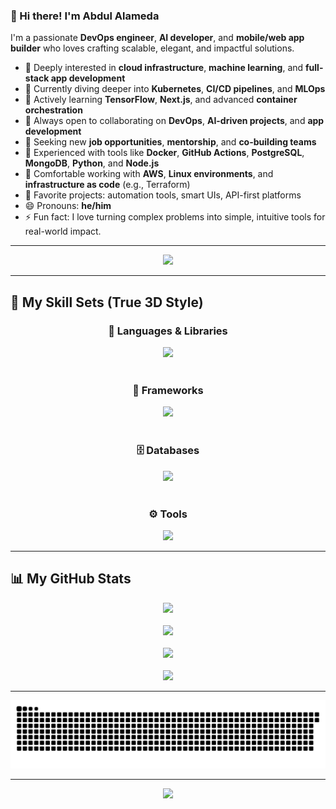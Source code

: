 ### 👋 Hi there! I'm Abdul Alameda

I'm a passionate **DevOps engineer**, **AI developer**, and **mobile/web app builder** who loves crafting scalable, elegant, and impactful solutions.

* 👀 Deeply interested in **cloud infrastructure**, **machine learning**, and **full-stack app development**
* 🚀 Currently diving deeper into **Kubernetes**, **CI/CD pipelines**, and **MLOps**
* 🌱 Actively learning **TensorFlow**, **Next.js**, and advanced **container orchestration**
* 👯 Always open to collaborating on **DevOps**, **AI-driven projects**, and **app development**
* 🤝 Seeking new **job opportunities**, **mentorship**, and **co-building teams**
* 💼 Experienced with tools like **Docker**, **GitHub Actions**, **PostgreSQL**, **MongoDB**, **Python**, and **Node.js**
* 🔧 Comfortable working with **AWS**, **Linux environments**, and **infrastructure as code** (e.g., Terraform)
* 📁 Favorite projects: automation tools, smart UIs, API-first platforms
* 😄 Pronouns: **he/him**
* ⚡ Fun fact: I love turning complex problems into simple, intuitive tools for real-world impact.

---

<p align="center">
  <img src="https://capsule-render.vercel.app/api?type=waving&color=gradient&height=200&section=header&text=Abdul%20Alameda&fontSize=42&fontColor=ffffff&fontAlignY=40&desc=DevOps%20%7C%20AI%20%7C%20Fullstack&descSize=20&descColor=eeeeee"/>
</p>

---

## 🧠 My Skill Sets (True 3D Style)

<div align="center">

### 🚀 Languages & Libraries
<a href="https://skillicons.dev">
  <img src="https://skillicons.dev/icons?i=python,java,javascript,typescript,react,redux,nodejs,jquery&theme=dark" />
</a>
<br><br>

### 🧱 Frameworks
<a href="https://skillicons.dev">
  <img src="https://skillicons.dev/icons?i=nextjs,tailwindcss,angular,vue,django,vite,webpack&theme=dark" />
</a>
<br><br>

### 🗄️ Databases
<a href="https://skillicons.dev">
  <img src="https://skillicons.dev/icons?i=postgresql,mysql,cassandra,mongodb&theme=dark" />
</a>
<br><br>

### ⚙️ Tools
<a href="https://skillicons.dev">
  <img src="https://skillicons.dev/icons?i=git,aws,docker,postman&theme=dark" />
</a>

</div>

---

## 📊 My GitHub Stats

<div align="center">
  <img src="https://github-readme-activity-graph.vercel.app/graph?username=Muhammad-Ramazanovich&theme=dracula&hide_border=true&bg_color=1e1e2f&line=ff6ac1&point=ffffff&color=ffffff" />
  <br><br>
  <img src="https://github-profile-trophy.vercel.app/?username=Muhammad-Ramazanovich&theme=gruvbox&no-frame=true&column=7&margin-w=5" />
  <br><br>
  <img src="https://github-readme-stats.vercel.app/api?username=Muhammad-Ramazanovich&show_icons=true&theme=omni&rank_icon=percentile&include_all_commits=true&hide_title=false&hide_border=true" />
  <br><br>
  <img src="https://github-readme-stats.vercel.app/api/top-langs/?username=Muhammad-Ramazanovich&layout=compact&theme=omni&hide=html&langs_count=8&hide_border=true" />
</div>

---

<div align="center">
  <img src="https://raw.githubusercontent.com/Muhammad-Ramazanovich/Muhammad-Ramazanovich/output/github-contribution-grid-snake.svg" />
</div>

---

<p align="center">
  <img src="https://capsule-render.vercel.app/api?type=waving&color=0:00c3ff,100:ffff1c&height=120&section=footer"/>
</p>

<!---
Abdul-Alameda/Abdul-Alameda is a ✨ special ✨ repository because its `README.md` (this file) appears on your GitHub profile.
You can click the Preview link to take a look at your changes.
--->

